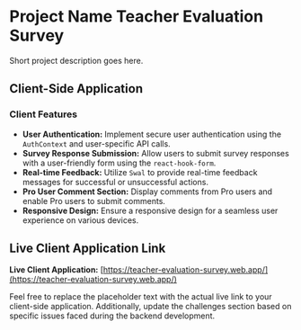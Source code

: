 # Project Name Teacher Evaluation Survey 

Short project description goes here.
 
 

## Client-Side Application

### Client Features

- **User Authentication:** Implement secure user authentication using the `AuthContext` and user-specific API calls.
- **Survey Response Submission:** Allow users to submit survey responses with a user-friendly form using the `react-hook-form`.
- **Real-time Feedback:** Utilize `Swal` to provide real-time feedback messages for successful or unsuccessful actions.
- **Pro User Comment Section:** Display comments from Pro users and enable Pro users to submit comments.
- **Responsive Design:** Ensure a responsive design for a seamless user experience on various devices.
 



## Live Client Application Link

**Live Client Application:** [https://teacher-evaluation-survey.web.app/](https://teacher-evaluation-survey.web.app/)

Feel free to replace the placeholder text with the actual live link to your client-side application. Additionally, update the challenges section based on specific issues faced during the backend development.
